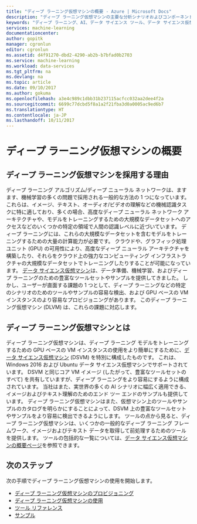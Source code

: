 ```yaml
---
title: "ディープ ラーニング仮想マシンの概要 - Azure | Microsoft Docs"
description: "ディープ ラーニング仮想マシンの主要な分析シナリオおよびコンポーネント。"
keywords: "ディープ ラーニング、AI、データ サイエンス ツール、データ サイエンス仮想マシン、データ サイエンス用ツール、Linux データ サイエンス"
services: machine-learning
documentationcenter: 
author: gopitk
manager: cgronlun
editor: cgronlun
ms.assetid: d4f91270-dbd2-4290-ab2b-b7bfad0b2703
ms.service: machine-learning
ms.workload: data-services
ms.tgt_pltfrm: na
ms.devlang: na
ms.topic: article
ms.date: 09/10/2017
ms.author: gokuma
ms.openlocfilehash: a3e4c989c1dbb31b237115acfcc032aa2dee4f2a
ms.sourcegitcommit: 6699c77dcbd5f8a1a2f21fba3d0a0005ac9ed6b7
ms.translationtype: HT
ms.contentlocale: ja-JP
ms.lasthandoff: 10/11/2017
---
```

# <a name="introduction-to-the-deep-learning-virtual-machine"></a>ディープ ラーニング仮想マシンの概要

## <a name="why-deep-learning-virtual-machine"></a>ディープ ラーニング仮想マシンを採用する理由 

ディープ ラーニング アルゴリズム/ディープ ニューラル ネットワークは、ますます、機械学習の多くの問題で採用される一般的な方法の 1 つになっています。 これらは、イメージ、テキスト、オーディオ/ビデオの理解などの機械認識タスクに特に適しており、多くの場合、高度なディープ ニューラル ネットワーク アーキテクチャや、モデルをトレーニングするための大規模なデータセットへのアクセスなどのいくつかの特定の領域で人間の認識レベルに近づいています。 ディープ ラーニングには、これらの大規模なデータセットを含むモデルをトレーニングするための大量の計算能力が必要です。 クラウドや、グラフィック処理ユニット (GPU) の可用性により、高度なディープ ニューラル アーキテクチャを構築したり、それらをクラウド上の強力なコンピューティング インフラストラクチャの大規模なデータセットでトレーニングしたりすることが可能になっています。  [データ サイエンス仮想マシン](overview.md)は、データ準備、機械学習、およびディープ ラーニングのための豊富なツールセットやサンプルを提供してきました。 しかし、ユーザーが直面する課題の 1 つとして、ディープ ラーニングなどの特定のシナリオのためのツールやサンプルの容易な検出、および GPU ベースの VM インスタンスのより容易なプロビジョニングがあります。 このディープ ラーニング仮想マシン (DLVM) は、これらの課題に対応します。 

## <a name="what-is-deep-learning-virtual-machine"></a>ディープ ラーニング仮想マシンとは 
ディープ ラーニング仮想マシンは、ディープ ラーニング モデルをトレーニングするための GPU ベースの VM インスタンスの使用をより簡単にするために、[データ サイエンス仮想マシン](overview.md) (DSVM) を特別に構成したものです。 これは、Windows 2016 および Ubuntu データ サイエンス仮想マシンでサポートされています。  DSVM と同じコア VM イメージ (したがって、豊富なツールセットのすべて) を共有していますが、ディープ ラーニングをより容易にするように構成されています。 当社はまた、実世界の多くの AI シナリオに幅広く適用できる、イメージおよびテキスト理解のためのエンド ツー エンドのサンプルも提供しています。 ディープ ラーニング仮想マシンはまた、仮想マシン上のツールやサンプルのカタログを明らかにすることによって、DSVM 上の豊富なツールセットやサンプルをより容易に検出できるようにします。 ツールの点から見ると、ディープ ラーニング仮想マシンは、いくつかの一般的なディープ ラーニング フレームワーク、イメージおよびテキスト データを取得して前処理するためのツールを提供します。 ツールの包括的な一覧については、[データ サイエンス仮想マシンの概要ページ](overview.md#whats-included-in-the-data-science-vm)を参照できます。 

## <a name="next-steps"></a>次のステップ

次の手順でディープ ラーニング仮想マシンの使用を開始します。

* [ディープ ラーニング仮想マシンのプロビジョニング](provision-deep-learning-dsvm.md)
* [ディープ ラーニング仮想マシンの使用](use-deep-learning-dsvm.md)
* [ツール リファレンス](dsvm-deep-learning-ai-frameworks.md)
* [サンプル](dsvm-samples-and-walkthroughs.md)
